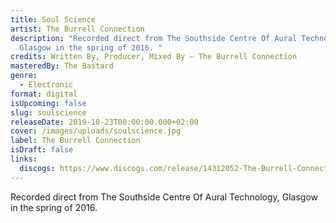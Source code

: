 ```yaml
---
title: Soul Science
artist: The Burrell Connection
description: "Recorded direct from The Southside Centre Of Aural Technology,
  Glasgow in the spring of 2016. "
credits: Written By, Producer, Mixed By – The Burrell Connection
masteredBy: The Bastard
genre:
  - Electronic
format: digital
isUpcoming: false
slug: soulscience
releaseDate: 2019-10-23T00:00:00.000+02:00
cover: /images/uploads/soulscience.jpg
label: The Burrell Connection
isDraft: false
links:
  discogs: https://www.discogs.com/release/14312052-The-Burrell-Connection-Soul-Science
---
```


Recorded direct from The Southside Centre Of Aural Technology, Glasgow in the spring of 2016.
